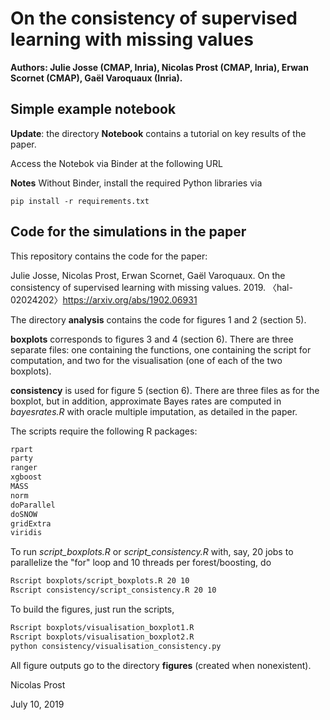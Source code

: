 # On the consistency of supervised learning with missing values

**Authors: Julie Josse (CMAP, Inria), Nicolas Prost (CMAP, Inria), Erwan Scornet (CMAP), Gaël Varoquaux (Inria).**

## Simple example notebook

**Update**: the directory **Notebook** contains a tutorial on key results of the paper.

Access the Notebok via Binder at the following URL 

**Notes**
Without Binder, install the required Python libraries via
```
pip install -r requirements.txt
```

## Code for the simulations in the paper

This repository contains the code for the paper:

Julie Josse, Nicolas Prost, Erwan Scornet, Gaël Varoquaux. On the consistency of supervised learning with missing values. 2019. 〈hal-02024202〉https://arxiv.org/abs/1902.06931

The directory **analysis** contains the code for figures 1 and 2 (section 5).

**boxplots** corresponds to figures 3 and 4 (section 6). There are three separate files: one containing the functions, one containing the script for computation, and two for the visualisation (one of each of the two boxplots).

**consistency** is used for figure 5 (section 6). There are three files as for the boxplot, but in addition, approximate Bayes rates are computed in *bayesrates.R* with oracle multiple imputation, as detailed in the paper. 

The scripts require the following R packages:
```r
rpart
party
ranger
xgboost
MASS
norm
doParallel
doSNOW
gridExtra
viridis
```

To run *script_boxplots.R* or *script_consistency.R* with, say, 20 jobs to parallelize the "for" loop and 10 threads per forest/boosting, do

```bash
Rscript boxplots/script_boxplots.R 20 10
Rscript consistency/script_consistency.R 20 10
```

To build the figures, just run the scripts,

```bash
Rscript boxplots/visualisation_boxplot1.R
Rscript boxplots/visualisation_boxplot2.R
python consistency/visualisation_consistency.py
```

All figure outputs go to the directory **figures** (created when nonexistent).

Nicolas Prost

July 10, 2019

